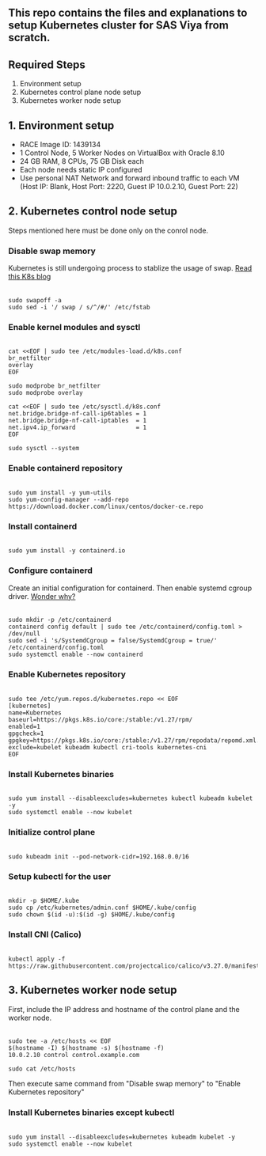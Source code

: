 ## This repo contains the files and explanations to setup Kubernetes cluster for SAS Viya from scratch.

## Required Steps
1. Environment setup
2. Kubernetes control plane node setup
3. Kubernetes worker node setup

## 1. Environment setup
- RACE Image ID: 1439134
- 1 Control Node, 5 Worker Nodes on VirtualBox with Oracle 8.10
- 24 GB RAM, 8 CPUs, 75 GB Disk each
- Each node needs static IP configured
- Use personal NAT Network and forward inbound traffic to each VM (Host IP: Blank, Host Port: 2220, Guest IP 10.0.2.10, Guest Port: 22)

## 2. Kubernetes control node setup

Steps mentioned here must be done only on the conrol node.

### Disable swap memory
Kubernetes is still undergoing process to stablize the usage of swap. [Read this K8s blog](https://kubernetes.io/blog/2025/03/25/swap-linux-improvements/)
######
    sudo swapoff -a
    sudo sed -i '/ swap / s/^/#/' /etc/fstab

### Enable kernel modules and sysctl
######
    cat <<EOF | sudo tee /etc/modules-load.d/k8s.conf
    br_netfilter
    overlay
    EOF
    
    sudo modprobe br_netfilter
    sudo modprobe overlay
    
    cat <<EOF | sudo tee /etc/sysctl.d/k8s.conf
    net.bridge.bridge-nf-call-ip6tables = 1
    net.bridge.bridge-nf-call-iptables  = 1
    net.ipv4.ip_forward                 = 1
    EOF
    
    sudo sysctl --system


### Enable containerd repository
######
    sudo yum install -y yum-utils
    sudo yum-config-manager --add-repo https://download.docker.com/linux/centos/docker-ce.repo

### Install containerd
######
    sudo yum install -y containerd.io

### Configure containerd
Create an initial configuration for containerd. Then enable systemd cgroup driver. [Wonder why?](https://kubernetes.io/docs/setup/production-environment/container-runtimes/)
######
    sudo mkdir -p /etc/containerd
    containerd config default | sudo tee /etc/containerd/config.toml > /dev/null
    sudo sed -i 's/SystemdCgroup = false/SystemdCgroup = true/' /etc/containerd/config.toml
    sudo systemctl enable --now containerd

### Enable Kubernetes repository
######
    sudo tee /etc/yum.repos.d/kubernetes.repo << EOF
    [kubernetes]
    name=Kubernetes
    baseurl=https://pkgs.k8s.io/core:/stable:/v1.27/rpm/
    enabled=1
    gpgcheck=1
    gpgkey=https://pkgs.k8s.io/core:/stable:/v1.27/rpm/repodata/repomd.xml.key
    exclude=kubelet kubeadm kubectl cri-tools kubernetes-cni
    EOF
    
### Install Kubernetes binaries
######
    sudo yum install --disableexcludes=kubernetes kubectl kubeadm kubelet -y
    sudo systemctl enable --now kubelet

### Initialize control plane
######
    sudo kubeadm init --pod-network-cidr=192.168.0.0/16

### Setup kubectl for the user
######
    mkdir -p $HOME/.kube
    sudo cp /etc/kubernetes/admin.conf $HOME/.kube/config
    sudo chown $(id -u):$(id -g) $HOME/.kube/config

### Install CNI (Calico)
######
    kubectl apply -f https://raw.githubusercontent.com/projectcalico/calico/v3.27.0/manifests/calico.yaml


## 3. Kubernetes worker node setup
First, include the IP address and hostname of the control plane and the worker node.
######
    sudo tee -a /etc/hosts << EOF
    $(hostname -I) $(hostname -s) $(hostname -f)
    10.0.2.10 control control.example.com

    sudo cat /etc/hosts

Then execute same command from "Disable swap memory" to "Enable Kubernetes repository"
### Install Kubernetes binaries except kubectl
######
    sudo yum install --disableexcludes=kubernetes kubeadm kubelet -y
    sudo systemctl enable --now kubelet
